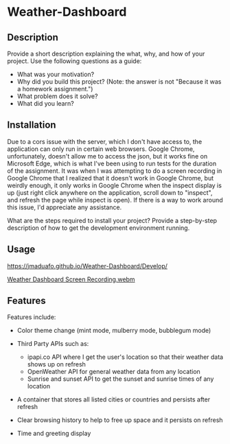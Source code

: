# Weather-Dashboard

## Description

Provide a short description explaining the what, why, and how of your project. Use the following questions as a guide:

- What was your motivation?
- Why did you build this project? (Note: the answer is not "Because it was a homework assignment.")
- What problem does it solve?
- What did you learn?

## Installation

Due to a cors issue with the server, which I don't have access to, the application can only run in certain web browsers. Google Chrome, unfortunately, doesn't
allow me to access the json, but it works fine on Microsoft Edge, which is what I've been using to run tests for the duration of the assignment. It was when I was attempting to do a screen recording in Google Chrome that I realized that it doesn't work in Google Chrome, but weirdly enough, it only works in Google Chrome when the inspect display is up (just right click anywhere on the application, scroll down to "inspect", and refresh the page while inspect is open). If there is a way to
work around this issue, I'd appreciate any assistance.



What are the steps required to install your project? Provide a step-by-step description of how to get the development environment running.

## Usage
https://jmaduafo.github.io/Weather-Dashboard/Develop/

[Weather Dashboard Screen Recording.webm](https://user-images.githubusercontent.com/87540591/229628663-ad488de6-b205-4772-91c9-1f7e8fe5afca.webm)

## Features

Features include:

- Color theme change (mint mode, mulberry mode, bubblegum mode)

- Third Party APIs such as:
  - ipapi.co API where I get the user's location so that their weather data shows up on refresh
  - OpenWeather API for general weather data from any location
  - Sunrise and sunset API to get the sunset and sunrise times of any location
  
 - A container that stores all listed cities or countries and persists after refresh
  
- Clear browsing history to help to free up space and it persists on refresh

- Time and greeting display


